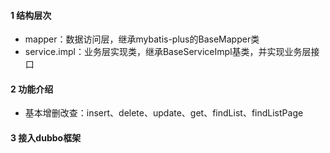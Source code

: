 #### 1 结构层次
+ mapper：数据访问层，继承mybatis-plus的BaseMapper类
+ service.impl：业务层实现类，继承BaseServiceImpl基类，并实现业务层接口
#### 2 功能介绍
+ 基本增删改查：insert、delete、update、get、findList、findListPage
#### 3 接入dubbo框架